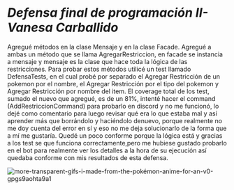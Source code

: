 # *Defensa final de programación II- Vanesa Carballido*

Agregué métodos en la clase Mensaje y en la clase Facade. Agregué a ambas un método que se llama AgregarRestriccion, en facade se instancia a mensaje y mensaje es la clase que hace toda la lógica de las restricciones. Para probar estos métodos utilicé un test llamado DefensaTests, en el cual probé por separado el Agregar Restricción de un pokemon por el nombre, el Agregar Restricción por el tipo del pokemon y Agregar Restricción por nombre del item. El coverage total de los test, sumado el nuevo que agregué, es de un 81%, intenté hacer el command (AddRestriccionCommand) para probarlo en discord y no me funcionó, lo dejé como comentario para luego revisar qué era lo que estaba mal y así aprender más que borrándolo y haciéndolo denuevo, porque realmente no me doy cuenta del error en sí y eso no me deja solucionarlo de la forma que a mí me gustaría. Quedé un poco conforme porque la lógica está y gracias a los test se que funciona correctamente,pero me hubiese gustado probarlo en el bot para realmente ver los detalles a la hora de su ejecución así quedaba conforme con mis resultados de esta defensa.


![more-transparent-gifs-i-made-from-the-pokémon-anime-for-an-v0-gpgs9aohta9a1](https://github.com/user-attachments/assets/4f93fa64-bff9-4d7e-b42e-bd86fd7cebde)
